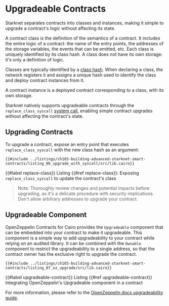 # Upgradeable Contracts

Starknet separates contracts into classes and instances, making it simple to upgrade a contract's logic without affecting its state.

A contract class is the definition of the semantics of a contract. It includes the entire logic of a contract: the name of the entry points, the addresses of the storage variables, the events that can be emitted, etc. Each class is uniquely identified by its class hash. A class does not have its own storage: it's only a definition of logic.

Classes are typically identified by a [class hash][class hash doc]. When declaring a class, the network registers it and assigns a unique hash used to identify the class and deploy contract instances from it.

A contract instance is a deployed contract corresponding to a class, with its own storage.

Starknet natively supports upgradeable contracts through the `replace_class_syscall` [system call][syscalls doc], enabling simple contract upgrades without affecting the contract's state.

[class hash doc]: https://docs.starknet.io/documentation/architecture_and_concepts/Smart_Contracts/class-hash
[syscalls doc]: https://docs.starknet.io/documentation/architecture_and_concepts/Smart_Contracts/system-calls-cairo1/

## Upgrading Contracts

To upgrade a contract, expose an entry point that executes `replace_class_syscall` with the new class hash as an argument:

```cairo,noplayground
{{#include ../listings/ch103-building-advanced-starknet-smart-contracts/listing_06_upgrade_with_syscall/src/lib.cairo}}
```

{{#label replace-class}}
<span class="caption">Listing {{#ref replace-class}}: Exposing `replace_class_syscall` to update the contract's class</span>

> Note: Thoroughly review changes and potential impacts before upgrading, as it's a delicate procedure with security implications. Don't allow arbitrary addresses to upgrade your contract.

## Upgradeable Component

OpenZeppelin Contracts for Cairo provides the `Upgradeable` component that can be embedded into your contract to make it upgradeable. This component is a simple way to add upgradeability to your contract while relying on an audited library. It can be combined with the `Ownable` component to restrict the upgradeability to a single address, so that the contract owner has the exclusive right to upgrade the contract.

```cairo,noplayground
{{#include ../listings/ch103-building-advanced-starknet-smart-contracts/listing_07_oz_upgrade/src/lib.cairo}}
```

{{#label upgradeable-contract}}
<span class="caption">Listing {{#ref upgradeable-contract}} Integrating OpenZeppelin's Upgradeable component in a contract</span>

For more information, please refer to the [OpenZeppelin docs upgradeability guide][oz upgradeability docs].

[oz upgradeability docs]: https://docs.openzeppelin.com/contracts-cairo/1.0.0/guides/upgrades